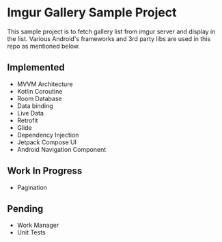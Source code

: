 # Imgur Gallery Sample Project
This sample project is to fetch gallery list from imgur server and display in the list. Various Android's frameworks and 3rd party libs are used in this repo as mentioned below.

Implemented
---
* MVVM Architecture
* Kotlin Coroutine
* Room Database
* Data binding
* Live Data
* Retrofit
* Glide
* Dependency Injection
* Jetpack Compose UI
* Android Navigation Component

Work In Progress
---
* Pagination

Pending
---
* Work Manager
* Unit Tests